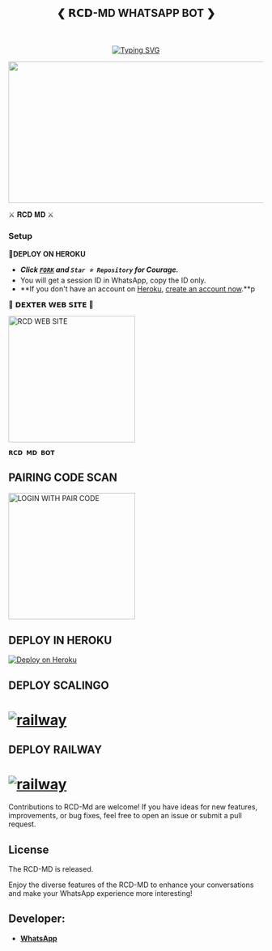 
## <p align="center">❮ 𝗥𝗖𝗗-MD WHATSAPP BOT ❯
<br>

<p align="center">
  <a href="https://git.io/typing-svg">
    <img src="https://readme-typing-svg.demolab.com?font=EB+Garamond&weight=800&size=28&duration=4000&pause=1000&color=FF0000&random=false&width=435&lines=WELCOME+TO+THE+𝗥𝗖𝗗-MD;MULTI-DEVICE+WHATSAPP+BOT;DEVELOPED+BY+RCD+TEAM;RELEASED+DATE+10%2F06%2F2024." alt="Typing SVG" />
  </a>
</p>



<img src="https://telegra.ph/file/a789a7f2437c053ec829a.jpg" width="540" height="280" />
</p>         ⚔ 𝐑𝐂𝐃 𝐌𝐃 ⚔

### Setup

**📌DEPLOY ON HEROKU**
   - ***Click [`FORK`](https://github.com/DEXTER-BOTS/RCD-MD/fork) and `Star ⭐ Repository` for Courage.***
   - You will get a session ID in WhatsApp, copy the ID only.
   - **If you don't have an account on [Heroku](https://signup.heroku.com/), [create an account now](https://signup.heroku.com/).**p
</p>
🌟 𝗗𝗘𝗫𝗧𝗘𝗥 𝗪𝗘𝗕 𝗦𝗜𝗧𝗘 🌟

<a href="/"><img src="https://img.shields.io/badge/RCD-WEB%20SITE-red" alt="RCD WEB SITE" width="250"></a>

**`𝗥𝗖𝗗 𝗠𝗗 𝗕𝗢𝗧`**

##  PAIRING CODE SCAN

<a href="https://dexter-md.onrender.com/"><img src="https://img.shields.io/badge/LOGIN%20WITH-PAIR%20CODE-red" alt="LOGIN WITH PAIR CODE" width="250"></a>

## DEPLOY IN HEROKU

 [![Deploy on Heroku](https://www.herokucdn.com/deploy/button.svg)](https://dashboard.heroku.com/new?button-url=https%3A%2F%2Fgithub.com%2Fpurnapurna2007%2FSend2%3Ftab%3Dreadme-ov-file&template=https://github.com/DEXTER-BOTS/STATUS-SENDER)

##  DEPLOY SCALINGO
# <a href="https://auth.scalingo.com/users/sign_up"><img title="railway" src="https://img.shields.io/badge/DEPLOY ON SCALINGO-h?color=red&style=for-the-badge&logo=msi"></a>

##  DEPLOY RAILWAY
# <a href="https://railway.app/template/9oodXq?referralCode=JWglkx"><img title="railway" src="https://img.shields.io/badge/DEPLOY ON RAILWAY-h?color=green&style=for-the-badge&logo=msi"></a>


   </details>
</P>


Contributions to RCD-Md are welcome! If you have ideas for new features, improvements, or bug fixes, feel free to open an issue or submit a pull request.

## License

The RCD-MD is released.

Enjoy the diverse features of the RCD-MD  to enhance your conversations and make your WhatsApp experience more interesting!

## Developer:
- [**WhatsApp**](https://wa.me/94789958225)

